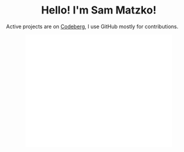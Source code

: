 <h1 align="center">Hello! I'm Sam Matzko!</h1>

Active projects are on [Codeberg](https://codeberg.org/SamMatzko), I use GitHub mostly for contributions.

<p align="center"><img src="/github-metrics.svg" alt="Metrics" width="400"></p>
